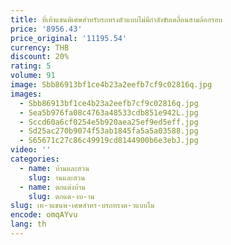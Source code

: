 ```yaml
---
title: ที่เท้าแขนพิเศษสำหรับรถทรงตัวแบบไม่มีกำลังขับเคลื่อนสามล้อกรอบ
price: '8956.43'
price_original: '11195.54'
currency: THB
discount: 20%
rating: 5
volume: 91
image: Sbb86913bf1ce4b23a2eefb7cf9c02816q.jpg
images:
  - Sbb86913bf1ce4b23a2eefb7cf9c02816q.jpg
  - Sea5b976fa08c4763a48533cdb851e942L.jpg
  - Sccd60a6cf0254e5b920aea25ef9ed5eff.jpg
  - Sd25ac270b9074f53ab1845fa5a5a03588.jpg
  - S65671c27c86c49919cd8144900b6e3ebJ.jpg
video: ''
categories:
  - name: บ้านและสวน
    slug: านและสวน
  - name: ตกแต่งบ้าน
    slug: ตกแต-งบ-าน
slug: เท-าแขนพ-เศษสำหร-บรถทรงต-วแบบไม
encode: omqAYvu
lang: th
---
```

  